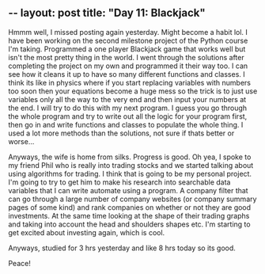 --
layout: post
title: "Day 11: Blackjack"
--
Hmmm well, I missed posting again yesterday. Might become a habit lol. I have been working on the second milestone project of the Python course I'm taking. Programmed a one player Blackjack game that works well but isn't the most pretty thing in the world. I went through the solutions after completing the project on my own and programmed it their way too. I can see how it cleans it up to have so many different functions and classes. I think its like in physics where if you start replacing variables with numbers too soon then your equations become a huge mess so the trick is to just use variables only all the way to the very end and then input your numbers at the end. I will try to do this with my next program. I guess you go through the whole program and try to write out all the logic for your program first, then go in and write functions and classes to populate the whole thing. I used a lot more methods than the solutions, not sure if thats better or worse...

Anyways, the wife is home from silks. Progress is good. Oh yea, I spoke to my friend Phil who is really into trading stocks and we started talking about using algorithms for trading. I think that is going to be my personal project. I'm going to try to get him to make his research into searchable data variables that I can write automate using a program. A company filter that can go through a large number of company websites (or company summary pages of some kind) and rank companies on whether or not they are good investments. At the same time looking at the shape of their trading graphs and taking into account the head and shoulders shapes etc. I'm starting to get excited about investing again, which is cool.

Anyways, studied for 3 hrs yesterday and like 8 hrs today so its good.

Peace!
